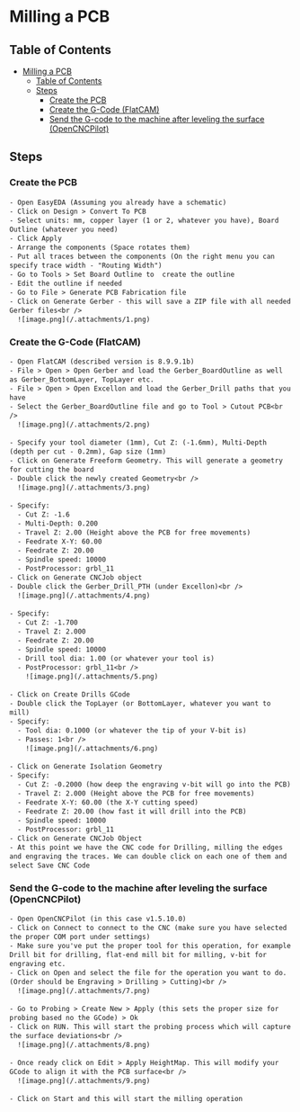 # Milling a PCB
## Table of Contents

- [Milling a PCB](#milling-a-pcb)
  - [Table of Contents](#table-of-contents)
  - [Steps](#steps)
    - [Create the PCB](#create-the-pcb)
    - [Create the G-Code (FlatCAM)](#create-the-g-code-flatcam)
    - [Send the G-code to the machine after leveling the surface (OpenCNCPilot)](#send-the-g-code-to-the-machine-after-leveling-the-surface-opencncpilot)

## Steps

### Create the PCB

    - Open EasyEDA (Assuming you already have a schematic)
    - Click on Design > Convert To PCB
    - Select units: mm, copper layer (1 or 2, whatever you have), Board Outline (whatever you need)
    - Click Apply
    - Arrange the components (Space rotates them)
    - Put all traces between the components (On the right menu you can specify trace width - "Routing Width")
    - Go to Tools > Set Board Outline to  create the outline
    - Edit the outline if needed
    - Go to File > Generate PCB Fabrication file
    - Click on Generate Gerber - this will save a ZIP file with all needed Gerber files<br />
      ![image.png](/.attachments/1.png)

### Create the G-Code (FlatCAM)

    - Open FlatCAM (described version is 8.9.9.1b)
    - File > Open > Open Gerber and load the Gerber_BoardOutline as well as Gerber_BottomLayer, TopLayer etc. 
    - File > Open > Open Excellon and load the Gerber_Drill paths that you have 
    - Select the Gerber_BoardOutline file and go to Tool > Cutout PCB<br />
      ![image.png](/.attachments/2.png)

    - Specify your tool diameter (1mm), Cut Z: (-1.6mm), Multi-Depth (depth per cut - 0.2mm), Gap size (1mm)
    - Click on Generate Freeform Geometry. This will generate a geometry for cutting the board
    - Double click the newly created Geometry<br />
      ![image.png](/.attachments/3.png)

    - Specify: 
      - Cut Z: -1.6
      - Multi-Depth: 0.200
      - Travel Z: 2.00 (Height above the PCB for free movements)
      - Feedrate X-Y: 60.00
      - Feedrate Z: 20.00
      - Spindle speed: 10000
      - PostProcessor: grbl_11
    - Click on Generate CNCJob object
    - Double click the Gerber_Drill_PTH (under Excellon)<br />
      ![image.png](/.attachments/4.png)

    - Specify: 
      - Cut Z: -1.700
      - Travel Z: 2.000
      - Feedrate Z: 20.00
      - Spindle speed: 10000
      - Drill tool dia: 1.00 (or whatever your tool is)
      - PostProcessor: grbl_11<br />
        ![image.png](/.attachments/5.png)

    - Click on Create Drills GCode
    - Double click the TopLayer (or BottomLayer, whatever you want to mill)
    - Specify:
      - Tool dia: 0.1000 (or whatever the tip of your V-bit is)
      - Passes: 1<br />
        ![image.png](/.attachments/6.png)

    - Click on Generate Isolation Geometry
    - Specify:
      - Cut Z: -0.2000 (how deep the engraving v-bit will go into the PCB)
      - Travel Z: 2.000 (Height above the PCB for free movements)
      - Feedrate X-Y: 60.00 (the X-Y cutting speed)
      - Feedrate Z: 20.00 (how fast it will drill into the PCB)
      - Spindle speed: 10000
      - PostProcessor: grbl_11
    - Click on Generate CNCJob Object
    - At this point we have the CNC code for Drilling, milling the edges and engraving the traces. We can double click on each one of them and select Save CNC Code

### Send the G-code to the machine after leveling the surface (OpenCNCPilot)

    - Open OpenCNCPilot (in this case v1.5.10.0)
    - Click on Connect to connect to the CNC (make sure you have selected the proper COM port under settings)
    - Make sure you've put the proper tool for this operation, for example Drill bit for drilling, flat-end mill bit for milling, v-bit for engraving etc.
    - Click on Open and select the file for the operation you want to do. (Order should be Engraving > Drilling > Cutting)<br />
      ![image.png](/.attachments/7.png)

    - Go to Probing > Create New > Apply (this sets the proper size for probing based no the GCode) > Ok
    - Click on RUN. This will start the probing process which will capture the surface deviations<br />
      ![image.png](/.attachments/8.png)

    - Once ready click on Edit > Apply HeightMap. This will modify your GCode to align it with the PCB surface<br />
      ![image.png](/.attachments/9.png)

    - Click on Start and this will start the milling operation